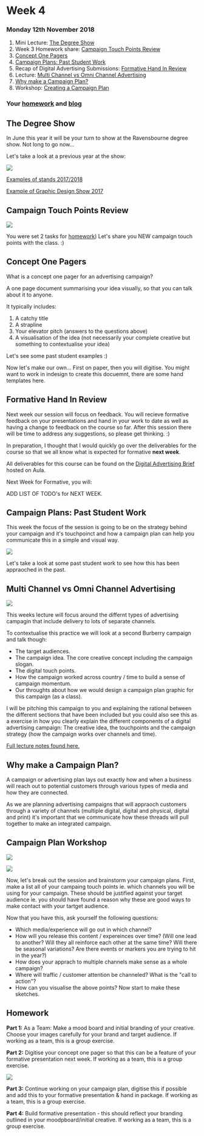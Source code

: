 # Week 4

### Monday 12th November 2018

1. Mini Lecture: [The Degree Show](The-Degree-Show)
2. Week 3 Homework share: [Campaign Touch Points Review](#Campaign-Touch-Points-Review) 
3. [Concept One Pagers](#Concept_One_Pagers)
4. [Campaign Plans: Past Student Work](#Campaign-Plans-Past-Student-Work)
5. Recap of Digital Advertising Submissions: [Formative Hand In Review](Formative-Hand-In-Review)
6. Lecture: [Multi Channel vs Omni Channel Advertising](#multi-channel-vs-omni-channel-advertising)
7. [Why make a Campaign Plan?](Why-make-a-Campaign-Plan?)
8. Workshop: [Creating a Campaign Plan](#creating-a-campaign-plan) 

### Your [homework](#homework) and [blog](#blog)

## The Degree Show

In June this year it will be your turn to show at the Ravensbourne degree show. Not long to go now...

Let's take a look at a previous year at the show: 

[<img src="https://github.com/RavensbourneWebMedia/Digital_Advertising/blob/Digital_Advertising_2018/19/sessions/04/assets/The_degree_show.jpg">](https://www.youtube.com/watch?v=d2dykZFiHmo)

[Examples of stands 2017/2018](https://github.com/RavensbourneWebMedia/Digital_Advertising/blob/Digital_Advertising_2018/19/sessions/04/assets/Web_Media_Degree_Show_Mini_Lectur_2019.pdf)

[Example of Graphic Design Show 2017](https://www.youtube.com/watch?v=_sENq4tLHuw)

## Campaign Touch Points Review

![](https://github.com/RavensbourneWebMedia/Digital_Advertising/blob/Digital_Advertising_2018/19/sessions/04/assets/tenor_2.gif)

You were set 2 tasks for [homework](https://github.com/RavensbourneWebMedia/Digital_Advertising/tree/Digital_Advertising_2018/19/sessions/03#homework)) Let's share you NEW campaign touch points with the class. :)

## Concept One Pagers

What is a concept one pager for an advertising campaign? 

A one page document summarising your idea visually, so that you can talk about it to anyone.

It typically includes:

1. A catchy title
2. A strapline
3. Your elevator pitch (answers to the questions above)
4. A visualisation of the idea (not necessarily your complete creative but something to contextualise your idea)

Let's see some past student examples :) 

Now let's make our own... First on paper, then you will digitise. You might want to work in indesign to create this docuemnt, there are some hand templates here.

## Formative Hand In Review

Next week our session will focus on feedback. You will recieve formative feedback on your presentations and hand in your work to date as well as having a change to feedback on the course so far. After this session there will be time to address any suggestions, so please get thinking. :) 

In preparation, I thought that I would quickly go over the deliverables for the course so that we all know what is expected for formative **next week**. 

All deliverables for this course can be found on the [Digital Advertising Brief](https://github.com/RavensbourneWebMedia/Digital_Advertising/blob/Digital_Advertising_2018/19/sessions/04/assets/Digital_Advertising_Brief.pdf) hosted on Aula.

Next Week for Formative, you will: 

ADD LIST OF TODO's for NEXT WEEK. 

## Campaign Plans: Past Student Work

This week the focus of the session is going to be on the strategy behind your campaign and it's touchpoinct and how a  campaign plan can help you communicate this in a simple and visual way. 

![](https://github.com/RavensbourneWebMedia/Digital_Advertising/blob/Digital_Advertising_2017/18/sessions/04/Campaign_Plan_2.png)

Let's take a look at some past student work to see how this has been appraoched in the past. 

## Multi Channel vs Omni Channel Advertising

![](https://github.com/RavensbourneWebMedia/Digital_Advertising/blob/Digital_Advertising_2017/18/sessions/04/Omni-channel_image_small.jpg)

This weeks lecture will focus around the differnt types of advertising campagin that include delivery to lots of separate channels. 

To contextualise this practice we will look at a second Burberry campaign and talk though:

* The target audiences. 
* The campaign idea. The core creative concept including the campaign slogan. 
* The digital touch points. 
* How the campaign worked across country / time to build a sense of campaign momentum.
* Our throughts about how we would design a campaign plan graphic for this campaign (as a class). 

I will be pitching this campaign to you and explaining the rational between the different sections that have been included but you could also see this as a exercise in how you clearly explain the different components of a digital advertising campaign: The creative idea, the touchpoints and the campaign strategy (how the campaign works over channels and time). 

[Full lecture notes found here.](https://github.com/RavensbourneWebMedia/Digital_Advertising/blob/Digital_Advertising_2018/19/sessions/04/assets/Omnichannel_Advertising_Brit_Rhythm.pdf)

## Why make a Campaign Plan? 

A campaign or advertising plan lays out exactly how and when a business will reach out to potential customers through various types of media and how they are connected. 

As we are planning advertising campaigns that will appraoch customers through a variety of channels (multiple digital, digital and physical, digital and print) it's important that we communicate how these threads will pull together to make an integrated campaign. 

## Campaign Plan Workshop

![](https://github.com/RavensbourneWebMedia/Digital_Advertising/blob/Digital_Advertising_2017/18/sessions/04/Campaign_Plan_1.png)

![](https://github.com/RavensbourneWebMedia/Digital_Advertising/blob/Digital_Advertising_2017/18/sessions/04/Campaign_Plan_2.png)

Now, let's break out the session and brainstorm your campaign plans. First, make a list all of your campaing touch points ie. which channels you will be using for your campaign. These should be justified against your target audience ie. you should have found a reason why these are good ways to make contact with your tartget audience. 

Now that you have this, ask yourself the following questions:

* Which media/experience will go out in which channel? 
* How will you release this content / expereinces over time? (Will one lead to another? Will they all reinforce each other at the same time? Will there be seasonal variations? Are there events or markers you are trying to hit in the year?) 
* How does your apprach to multiple channels make sense as a whole campaign? 
* Where will traffic / customer attention be channeled? What is the "call to action"?
* How can you visualise the above points? Now start to make these sketches. 

## Homework
    
**Part 1:** As a Team: Make a mood board and initial branding of your creative. Choose your images carefully for your brand and target audience. If working as a team, this is a group exercise. 

**Part 2:** Digitise your concept one pager so that this can be a feature of your formative presentation next week. If working as a team, this is a group exercise.  

![](https://github.com/RavensbourneWebMedia/Digital_Advertising/blob/Digital_Advertising_2018/19/sessions/04/assets/George_webb.png)

**Part 3:** Continue working on your campaign plan, digitise this if possible and add this to your formative presentation & hand in package. If working as a team, this is a group exercise. 

**Part 4:** Build formative presentation - this should reflect your branding outlined in your moodpboard/initial creative. If working as a team, this is a group exercise. 

